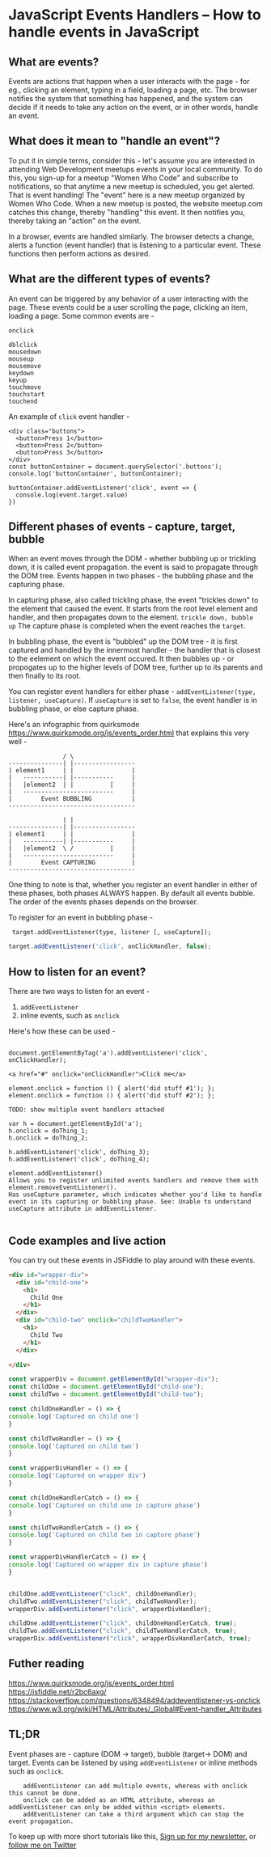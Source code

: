 # JavaScript Events Handlers – How to handle events in JavaScript

## What are events? 
Events are actions that happen when a user interacts with the page - for eg., clicking an element, typing in a field, loading a page, etc. The browser notifies the system that something has happened, and the system can decide if it needs to take any action on the event, or in other words, handle an event. 

## What does it mean to "handle an event"? 
To put it in simple terms, consider this - let's assume you are interested in attending Web Development meetups events in your local community. To do this, you sign-up for a meetup "Women Who Code" and subscribe to notifications, so that anytime a new meetup is scheduled, you get alerted. That is event handling! The "event" here is a new meetup organized by Women Who Code. When a new meetup is posted, the website meetup.com catches this change, thereby "handling" this event. It then notifies you, thereby taking an "action" on the event. 

In a browser, events are handled similarly. The browser detects a change, alerts a function (event handler) that is listening to a particular event. These functions then perform actions as desired. 

## What are the different types of events?
An event can be triggered by any behavior of a user interacting with the page. These events could be a user scrolling the page, clicking an item, loading a page. Some common events are - 

```
onclick 

dblclick 
mousedown
mouseup 
mousemove 
keydown 
keyup 
touchmove 
touchstart 
touchend 

```

An example of `click` event handler - 
 
```
<div class="buttons">
  <button>Press 1</button>
  <button>Press 2</button>
  <button>Press 3</button>
</div>
const buttonContainer = document.querySelector('.buttons');
console.log('buttonContainer', buttonContainer);

buttonContainer.addEventListener('click', event => {
  console.log(event.target.value)
})

```

## Different phases of events - capture, target, bubble
When an event moves through the DOM - whether bubbling up or trickling down, it is called event propagation. the event is said to propagate through the DOM tree. Events happen in two phases - the bubbling phase and the capturing phase. 

In capturing phase, also called trickling phase, the event "trickles down" to the element that caused the event. It starts from the root level element and handler, and then propagates down to the element. 
```trickle down, bubble up```
The capture phase is completed when the event reaches the `target`. 

In bubbling phase, the event is "bubbled" up the DOM tree - it is first captured and handled by the innermost handler - the handler  that 
is closest to the eelement on which the event occured. It then bubbles up - or propogates up to the higher levels of DOM tree, further up to its parents and then finally to its root. 



You can register event handlers for either phase - `addEventListener(type, listener, useCapture)`. If `useCapture` is set to `false`, the event handler is in bubbling phase, or else capture phase. 


Here's an infographic from quirksmode https://www.quirksmode.org/js/events_order.html that explains this very well - 
```
               / \
---------------| |-----------------
| element1     | |                |
|   -----------| |-----------     |
|   |element2  | |          |     |
|   -------------------------     |
|        Event BUBBLING           |
-----------------------------------

               | |
---------------| |-----------------
| element1     | |                |
|   -----------| |-----------     |
|   |element2  \ /          |     |
|   -------------------------     |
|        Event CAPTURING          |
-----------------------------------

```

One thing to note is that, whether you register an event handler in either of these phases, both phases ALWAYS happen. By default all events bubble.
The order of the events phases depends on the browser. 

 
 To register for an event in bubbling phase - 
```
 target.addEventListener(type, listener [, useCapture]);
```

 ```javascript
 target.addEventListener('click', onClickHandler, false);
 ```


## How to listen for an event?
There are two ways to listen for an event - 
1.  `addEventListener` 
2.  inline events, such as `onclick`

Here's how these can be used - 
```

document.getElementByTag('a').addEventListener('click', onClickHandler);

<a href="#" onclick="onClickHandler">Click me</a>

```

```The significant drawback with inline events is that unlike event listeners described above, you may only have one inline event assigned. Inline events are stored as an attribute/property of the element[doc], meaning that it can be overwritten.var element = document.getElementById('testing');
element.onclick = function () { alert('did stuff #1'); };
element.onclick = function () { alert('did stuff #2'); };

TODO: show multiple event handlers attached

var h = document.getElementById('a');
h.onclick = doThing_1;
h.onclick = doThing_2;

h.addEventListener('click', doThing_3);
h.addEventListener('click', doThing_4);

element.addEventListener()
Allows you to register unlimited events handlers and remove them with element.removeEventListener().
Has useCapture parameter, which indicates whether you'd like to handle event in its capturing or bubbling phase. See: Unable to understand useCapture attribute in addEventListener.


```
 
## Code examples and live action

You can try out these events in JSFiddle to play around with these events. 

```html
<div id="wrapper-div">
  <div id="child-one">
    <h1>
      Child One
    </h1>
  </div>
  <div id="child-two" onclick="childTwoHandler">
    <h1>
      Child Two
    </h1>
  </div>

</div>

```

```javascript
const wrapperDiv = document.getElementById("wrapper-div");
const childOne = document.getElementById("child-one");
const childTwo = document.getElementById("child-two");

const childOneHandler = () => {
console.log('Captured on child one')
}

const childTwoHandler = () => {
console.log('Captured on child two')
}

const wrapperDivHandler = () => {
console.log('Captured on wrapper div')
}

const childOneHandlerCatch = () => {
console.log('Captured on child one in capture phase')
}

const childTwoHandlerCatch = () => {
console.log('Captured on child two in capture phase')
}

const wrapperDivHandlerCatch = () => {
console.log('Captured on wrapper div in capture phase')
}


childOne.addEventListener("click", childOneHandler); 
childTwo.addEventListener("click", childTwoHandler); 
wrapperDiv.addEventListener("click", wrapperDivHandler); 

childOne.addEventListener("click", childOneHandlerCatch, true); 
childTwo.addEventListener("click", childTwoHandlerCatch, true); 
wrapperDiv.addEventListener("click", wrapperDivHandlerCatch, true); 
```


## Futher reading 
https://www.quirksmode.org/js/events_order.html
https://jsfiddle.net/r2bc6axg/
https://stackoverflow.com/questions/6348494/addeventlistener-vs-onclick
https://www.w3.org/wiki/HTML/Attributes/_Global#Event-handler_Attributes

## TL;DR
Event phases are - capture (DOM -> target), bubble (target-> DOM) and target. 
Events can be listened by using `addEventListener` or inline methods such as `onclick`. 

```
    addEventListener can add multiple events, whereas with onclick this cannot be done.
    onclick can be added as an HTML attribute, whereas an addEventListener can only be added within <script> elements.
    addEventListener can take a third argument which can stop the event propagation.

```


To keep up with more short tutorials like this, [Sign up for my newsletter.](https://tinyletter.com/shrutikapoor) or [follow me on Twitter](https://twitter.com/shrutikapoor08)